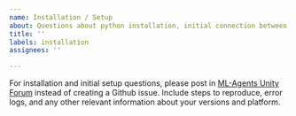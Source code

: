 ```yaml
---
name: Installation / Setup
about: Questions about python installation, initial connection between Unity and training, etc.
title: ''
labels: installation
assignees: ''

---
```


For installation and initial setup questions, please post in [ML-Agents Unity Forum](https://forum.unity.com/forums/ml-agents.453/)
instead of creating a Github issue. Include steps to reproduce, error logs, and any other relevant information about
your versions and platform.
